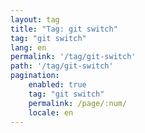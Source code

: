 ```yaml
---
layout: tag
title: "Tag: git switch"
tag: "git switch"
lang: en
permalink: '/tag/git-switch'
path: '/tag/git-switch'
pagination:
    enabled: true
    tag: "git switch"
    permalink: /page/:num/
    locale: en
---
```

